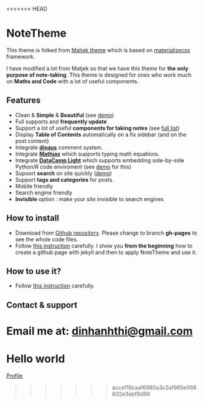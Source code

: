 <<<<<<< HEAD
# NoteTheme

This theme is folked from [Matjek theme](https://shawnteoh.github.io/matjek/) which is based on [materializecss](https://materializecss.com/) framework.

I have modified a lot from Matjek so that we have this theme for **the only purpose of note-taking**. This theme is designed for ones who work much on **Maths and Code** with a lot of useful components.


## Features

- Clean & **Simple** & **Beautiful** (see [demo](https://dinhanhthi.github.io/notetheme/))
- Full supports and **frequently update**
- Support a lot of useful **components for taking notes** (see [full list](http://dinhanhthi.github.io/notetheme/how-to-use-notetheme))
- Display **Table of Contents** automatically on a fix sidebar (and on the post content)
- Integrate **[disqus](http://disqus.com)** comment system.
- Integrate **[Mathjax](https://www.mathjax.org/)** which supports typing math equations.
- Integrate **[DataCamp Light](https://github.com/datacamp/datacamp-light)** which supports embedding side-by-side Python/R code enviroment (see [demo](https://cdn.datacamp.com/dcl-react/standalone-example.html) for this)
- Supoort **search** on site quickly ([demo](http://dinhanhthi.github.io/notetheme/search?q=welcome))
- Support **tags and categories** for posts.
- Mobile friendly
- Search engine friendly
- **Invisible** option : make your site invisible to search engines


## How to install

- Download from [Github repository](https://github.com/dinhanhthi/notetheme). Please change to branch **gh-pages** to see the whole code files.
- Follow [this instruction](https://dinhanhthi.github.io/notetheme/how-to-install-notetheme) carefully. I show you **from the beginning** how to create a github page with jekyll and then to apply NoteTheme and use it.


## How to use it?

- Follow [this instruction](http://dinhanhthi.github.io/notetheme/how-to-use-notetheme) carefully.


## Contact & support

Email me at: [dinhanhthi@gmail.com](mailto:dinhanhthi@gmail.com)
=======
# Hello world
[Profile](https://sites.google.com/site/tramngoup13/home)
>>>>>>> accef19caaf6980a3c2af985e068602e3ebf9d99

